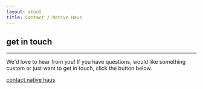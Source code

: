 ```yaml
---
layout: about
title: Contact / Native Haus
---
```


<h2 class="rokkitt">get in touch</h2>
<hr class="hr hr--red mb1">

We'd love to hear from you! If you have questions, would like something custom or just want to get in touch, click the button below.

<a href="mailto:nativehaus@gmail.com?Subject=Hello%20native%20haus!" class="button button--green">contact native haus</a>